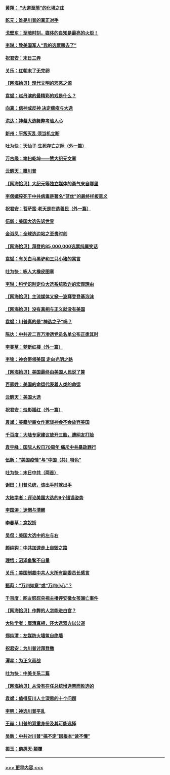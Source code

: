 #### [黄翔： “大道至简”的化境之庄](../pages/nsc993/n12637541.md?t=12222302) 
#### [乾元：谁是川普的真正对手](../pages/nsc993/n12637090.md?t=12222302) 
#### [戈壁东：至暗时刻，媒体的良知是最亮的火炬！](../pages/nsc993/n12637042.md?t=12222302) 
#### [李琳：致美国军人“我的选票哪去了”](../pages/nsc993/n12635351.md?t=12222302) 
#### [祝君安：末日三弄](../pages/nsc993/n12635324.md?t=12222302) 
#### [关乐：红朝末了无完卵](../pages/nsc993/n12635315.md?t=12222302) 
#### [【网海拾贝】现代文明的邪恶之源](../pages/nsc993/n12634425.md?t=12222302) 
#### [袁斌：赵丹演的最精彩的戏是什么？](../pages/nsc993/n12633316.md?t=12222302) 
#### [向真：信神或反神 决定瘟疫与大选](../pages/nsc993/n12632710.md?t=12222302) 
#### [洪达：神藉大选舞弊考验人心](../pages/nsc993/n12631962.md?t=12222302) 
#### [新州：平叛灭乱  须当机立断](../pages/nsc993/n12631946.md?t=12222302) 
#### [吐为快：天仙子‧生死存亡之际（外一篇）](../pages/nsc993/n12631927.md?t=12222302) 
#### [万古缘：笔扫乾坤——赞大纪元文章](../pages/nsc993/n12631922.md?t=12222302) 
#### [云鹤天：赠川普](../pages/nsc993/n12631823.md?t=12222302) 
#### [【网海拾贝】大纪元等独立媒体的勇气来自哪里](../pages/nsc993/n12629961.md?t=12222302) 
#### [李偲嫣猝死于中共病毒是著名“蓝丝”的最终样板意义](../pages/nsc993/n12628812.md?t=12222302) 
#### [祝君安：菩萨蛮·老天是在选善民（外一篇）](../pages/nsc993/n12628793.md?t=12222302) 
#### [伍新：美国大选告诉世界](../pages/nsc993/n12628768.md?t=12222302) 
#### [金浴凤：全球选边站之至贵时刻](../pages/nsc993/n12627318.md?t=12222302) 
#### [【网海拾贝】拜登的85,000,000选票纯属笑话](../pages/nsc993/n12626569.md?t=12222302) 
#### [袁斌：有关白马黑驴和三只小猪的寓言](../pages/nsc993/n12626198.md?t=12222302) 
#### [吐为快：咏人大橡皮图章](../pages/nsc993/n12624470.md?t=12222302) 
#### [李琳：科学识别定位大选系统欺诈的宏观理由](../pages/nsc993/n12624340.md?t=12222302) 
#### [【网海拾贝】主流媒体又掀一波拜登登基泡沫](../pages/nsc993/n12624000.md?t=12222302) 
#### [【网海拾贝】没有真相与正义就没有美国](../pages/nsc993/n12621885.md?t=12222302) 
#### [袁斌：川普真的是“神选之子”吗？](../pages/nsc993/n12621749.md?t=12222302) 
#### [陈达：中共近二百万渗透党员名单公布正逢其时](../pages/nsc993/n12620870.md?t=12222302) 
#### [李春草：梦断红楼（外一篇）](../pages/nsc993/n12619122.md?t=12222302) 
#### [李铭：神会带领美国 走向光明之路](../pages/nsc993/n12618584.md?t=12222302) 
#### [【网海拾贝】美国最终由美国人民说了算](../pages/nsc993/n12617255.md?t=12222302) 
#### [百家姓：美国的命运代表着人类的命运](../pages/nsc993/n12615838.md?t=12222302) 
#### [云鹤天：美国大选](../pages/nsc993/n12615994.md?t=12222302) 
#### [祝君安：烛影摇红（外一篇）](../pages/nsc993/n12615975.md?t=12222302) 
#### [袁斌：美籍华裔女作家谈神会不会放弃美国](../pages/nsc993/n12615263.md?t=12222302) 
#### [千百度：大陆专家建议放开三胎，遭网友打脸](../pages/nsc993/n12614456.md?t=12222302) 
#### [袁宇峰：国际人权日70周年 痛斥中共暴政罪行](../pages/nsc993/n12611965.md?t=12222302) 
#### [伍新：“美国疫情”与“中国（共）特色”](../pages/nsc993/n12611463.md?t=12222302) 
#### [吐为快：末日中共（两首）](../pages/nsc993/n12611461.md?t=12222302) 
#### [谢田：川普总统，该出手时就出手](../pages/nsc993/n12610905.md?t=12222302) 
#### [大陆学者：评论美国大选的9个错误姿势](../pages/nsc993/n12609586.md?t=12222302) 
#### [李国涛：迷惘与清醒](../pages/nsc993/n12607532.md?t=12222302) 
#### [李春草：念奴娇](../pages/nsc993/n12607083.md?t=12222302) 
#### [吴侃：美国大选中的左与右](../pages/nsc993/n12607054.md?t=12222302) 
#### [颜纯钩：中共加速走上自毁之路](../pages/nsc993/n12606473.md?t=12222302) 
#### [理悟：沼泽鱼鳖不自量](../pages/nsc993/n12606454.md?t=12222302) 
#### [关乐：美国制裁中共人大所有副委员长感言](../pages/nsc993/n12606442.md?t=12222302) 
#### [甄莳：“万四如意”或“万四小心”？](../pages/nsc993/n12606091.md?t=12222302) 
#### [千百度：网友怒怼央视主播评安徽女孩溺亡事件](../pages/nsc993/n12605370.md?t=12222302) 
#### [【网海拾贝】作弊的人怎能进白宫？](../pages/nsc993/n12603546.md?t=12222302) 
#### [大陆学者：厘清真相，还大选双方以公道](../pages/nsc993/n12603475.md?t=12222302) 
#### [郑纯清：左媒防火墙筑自绝墙](../pages/nsc993/n12602226.md?t=12222302) 
#### [祝君安：为川普讨拜登檄](../pages/nsc993/n12602199.md?t=12222302) 
#### [潭星：为正义而战](../pages/nsc993/n12600926.md?t=12222302) 
#### [吐为快：中美关系二篇](../pages/nsc993/n12600908.md?t=12222302) 
#### [【网海拾贝】从没有在任总统增选票而败选的](../pages/nsc993/n12600435.md?t=12222302) 
#### [袁斌：值得反川人士深思的十个问题](../pages/nsc993/n12600332.md?t=12222302) 
#### [李明：神选川普平乱](../pages/nsc993/n12599751.md?t=12222302) 
#### [王赫：川普的双重身份及其可能选择](../pages/nsc993/n12599723.md?t=12222302) 
#### [吴新：中共对川普“搞不定”因根本“读不懂”](../pages/nsc993/n12599502.md?t=12222302) 
#### [振玉：鹧鸪天‧颠覆](../pages/nsc993/n12599494.md?t=12222302) 

----
#### [ >>> 更早内容 <<< ](../indexes/nsc993-earlier.md)
